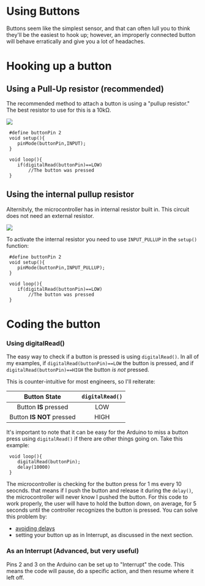 Using Buttons
=============

Buttons seem like the simplest sensor, and that can often lull you to think they'll be the easiest to hook up; however, an improperly connected button will behave erratically and give you a lot of headaches. 

Hooking up a button
===================
Using a Pull-Up resistor (recommended)
--------------------------------------
The recommended method to attach a button is using a "pullup resistor." The best resistor to use for this is a 10kΩ.

![](https://raw.githubusercontent.com/mrsoltys/GEEN1400/master/Buttons/ButtonInputPullupResistor_bb.png)
	
	 #define buttonPin 2
     void setup(){
     	pinMode(buttonPin,INPUT);
     }

     void loop(){
     	if(digitalRead(buttonPin)==LOW)
     		//The button was pressed
     }

Using the internal pullup resistor
----------------------------------
Alternitvly, the microcontroller has in internal resistor built in. This circuit does not need an external resistor.

![](https://raw.githubusercontent.com/mrsoltys/GEEN1400/master/Buttons/ButtonInternalPullup_bb.png)

To activate the internal resistor you need to use `INPUT_PULLUP` in the `setup()` function:

	 #define buttonPin 2
     void setup(){
     	pinMode(buttonPin,INPUT_PULLUP);
     }

     void loop(){
     	if(digitalRead(buttonPin)==LOW)
     		//The button was pressed
     }


Coding the button
=================
### Using digitalRead()

The easy way to check if a button is pressed is using `digitalRead()`. In all of my examples, if `digitalRead(buttonPin)==LOW` the button is pressed, and if `digitalRead(buttonPin)==HIGH` the button _is not_ pressed.  

This is counter-intuitive for most engineers, so I'll reiterate:

| Button State | `digitalRead()` | 
| :-----------:|:---------------:|
| Button **IS** pressed | LOW  |
| Button **IS NOT** pressed | HIGH | 

It's important to note that it can be easy for the Arduino to miss a button press using `digitalRead()` if there are other things going on. Take this example:
     
     void loop(){
     	digitalRead(buttonPin);
     	delay(10000)
     }

The microcontroller is checking for the button press for 1 ms every 10 seocnds. that means if I push the button and release it during the `delay()`, the microcontroller will never know I pushed the button. For this code to work properly, the user will have to hold the button down, on average, for 5 seconds until the controller recognizes the button is pressed. You can solve this problem by: 

 * [avoiding delays](https://github.com/mrsoltys/GEEN1400/tree/master/Avoiding%20Delays) 
 * setting your button up as in Interrupt, as discussed in the next section.

### As an Interrupt (Advanced, but very useful)

Pins 2 and 3 on the Arduino can be set up to "Interrupt" the code. This means the code will pause, do a specific action, and then resume where it left off.


